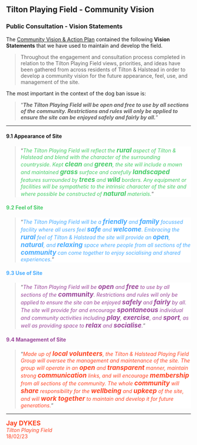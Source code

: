 ## Tilton Playing Field - Community Vision

### Public Consultation - Vision Statements

The [Community Vision & Action Plan](../docs/Tilton%20Playing%20Field%20-%20Community%20Vision%20%26%20Action%20Plan.pdf) contained the following **Vision Statements** that we have used to maintain and develop the field.

> Throughout the engagement and consultation process completed in relation to the Tilton Playing Field views, priorities, and ideas have been gathered from across residents of Tilton & Halstead in order to develop a community vision for the future appearance, feel, use, and management of the site.

The most important in the context of the dog ban issue is:

> “_**The Tilton Playing Field will be open and free to use by all sections of the community. Restrictions and rules will only be applied to ensure the site can be enjoyed safely and fairly by all.**_”

---

<style>
    .qGrn {color:#4c6}
    .qGrn strong {color:#4c6; font-size:125%}

    .qBlu {color:#4af}
    .qBlu strong {color:#4af; font-size:125%}

    .qPrp {color:#949}
    .qPrp strong {color:#949; font-size:125%}

    .qRed {color:#f42}
    .qRed strong {color:#f42; font-size:125%}

    .qGrn blockquote, .qBlu blockquote, .qPrp blockquote, .qRed blockquote {background:white}

</style>

#### 9.1 Appearance of Site

<span class="qGrn">

> “<span class="qGrn">_The Tilton Playing Field will reflect the **rural** aspect of Tilton & Halstead and blend with the character of the surrounding countryside. Kept **clean** and **green**, the site will include a mown and maintained **grass** surface and carefully **landscaped** features surrounded by **trees** and **wild** borders. Any equipment or facilities will be sympathetic to the intrinsic character of the site and where possible be constructed of **natural** materials._</span>”

<!--/span-->

#### 9.2 Feel of Site

<span class="qBlu">

> “<span class="qBlu">_The Tilton Playing Field will be a **friendly** and **family** focussed facility where all users feel **safe** and **welcome**. Embracing the **rural** feel of Tilton & Halstead the site will provide an **open**, **natural**, and **relaxing** space where people from all sections of the **community** can come together to enjoy socialising and shared experiences._</span>”

<!--/span-->

#### 9.3 Use of Site

<span class="qPrp">

> “_<span class="qPrp">The Tilton Playing Field will be **open** and **free** to use by all sections of the **community**. Restrictions and rules will only be applied to ensure the site can be enjoyed **safely** and **fairly** by all. The site will provide for and encourage **spontaneous** individual and community activities including **play**, **exercise**, and **sport**, as well as providing space to **relax** and **socialise**._</span>”

<!--/span-->

#### 9.4 Management of Site

<span class="qRed">

> “_<span class="qRed">Made up of **local volunteers**, the Tilton & Halstead Playing Field Group will oversee the management and maintenance of the site. The group will operate in an **open** and **transparent** manner, maintain strong **communication** links, and will encourage **membership** from all sections of the community. The whole **community** will **share** responsibility for the **wellbeing** and **upkeep** of the site, and will **work together** to maintain and develop it for future generations._</span>”

<!--/span-->

---

**Jay DYKES**<br/>
_Tilton Playing Field_<br/>
18/02/23
